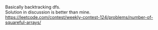 Basically backtracking dfs.\
Solution in discussion is better than mine.
https://leetcode.com/contest/weekly-contest-124/problems/number-of-squareful-arrays/